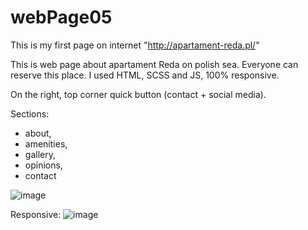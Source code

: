 # webPage05

This is my first page on internet "http://apartament-reda.pl/"

This is web page about apartament Reda on polish sea. Everyone can reserve this place.
I used HTML, SCSS and JS, 100% responsive. 

On the right, top corner quick button (contact + social media).

Sections:
- about,
- amenities,
- gallery,
- opinions,
- contact

![image](https://user-images.githubusercontent.com/98185055/205019190-7240d908-7f80-4655-9f2a-26c80e00df55.png)

Responsive:
![image](https://user-images.githubusercontent.com/98185055/205019340-e0394332-7fe8-4676-9303-acf23dfbe7f5.png)
